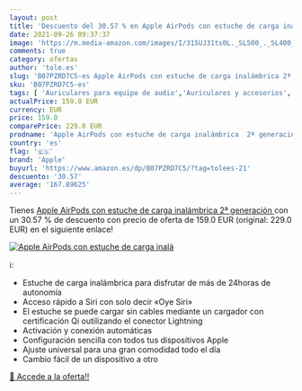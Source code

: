 ```yaml
---
layout: post
title: 'Descuento del 30.57 % en Apple AirPods con estuche de carga inalá'
date: 2021-09-26 09:37:37
image: 'https://m.media-amazon.com/images/I/315UJ31ts0L._SL500_._SL400_.jpg'
comments: true
category: ofertas
author: 'tole.es'
slug: 'B07PZRD7C5-es Apple AirPods con estuche de carga inalámbrica 2ª generación'
sku: 'B07PZRD7C5-es'
tags: [ 'Auriculares para equipo de audio','Auriculares y accesorios','Electrónica','apple', ]
actualPrice: 159.0 EUR
currency: EUR
price: 159.0
comparePrice: 229.0 EUR
prodname: 'Apple AirPods con estuche de carga inalámbrica  2ª generación '
country: 'es'
flag: '🇪🇸'
brand: 'Apple'
buyurl: 'https://www.amazon.es/dp/B07PZRD7C5/?tag=tolees-21'
descuento: '30.57'
average: '167.89625'
---
```


Tienes [Apple AirPods con estuche de carga inalámbrica  2ª generación ](https://www.amazon.es/dp/B07PZRD7C5/?tag=tolees-21) con un 30.57 % de descuento con precio de oferta de 159.0 EUR (original: 229.0 EUR) en el siguiente enlace!

[![Apple AirPods con estuche de carga inalá](https://m.media-amazon.com/images/I/315UJ31ts0L._SL500_._SL400_.jpg)](https://www.amazon.es/dp/B07PZRD7C5/?tag=tolees-21)

ℹ️:

- Estuche de carga inalámbrica para disfrutar de más de 24horas de autonomía
- Acceso rápido a Siri con solo decir «Oye Siri»
- El estuche se puede cargar sin cables mediante un cargador con certificación Qi outilizando el conector Lightning
- Activación y conexión automáticas
- Configuración sencilla con todos tus dispositivos Apple
- Ajuste universal para una gran comodidad todo el día
- Cambio fácil de un dispositivo a otro

[🛒 Accede a la oferta!!](https://www.amazon.es/dp/B07PZRD7C5/?tag=tolees-21)
